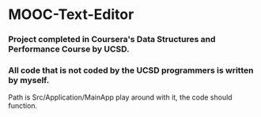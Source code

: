 # MOOC-Text-Editor
### Project completed in Coursera's Data Structures and Performance Course by UCSD. 
### All code that is not coded by the UCSD programmers is written by myself. 
Path is Src/Application/MainApp play around with it, the code should function. 
